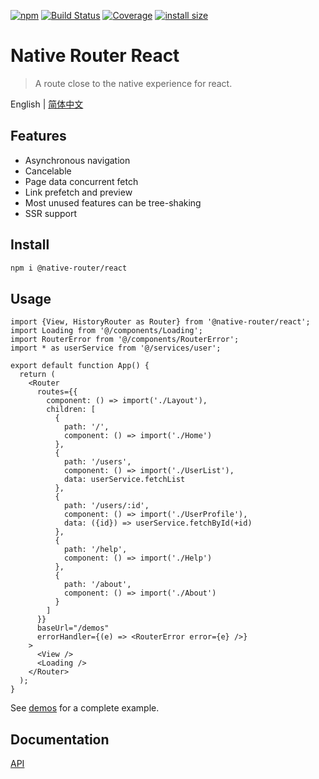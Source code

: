[![npm](https://img.shields.io/npm/v/@native-router/react.svg)](https://www.npmjs.com/package/@native-router/react)
[![Build Status](https://github.com/wmzy/@native-router/react/actions/workflows/ci.yml/badge.svg)](https://github.com/wmzy/@native-router/react/actions)
[![Coverage](https://img.shields.io/codecov/c/github/wmzy/@native-router/react.svg)](https://codecov.io/gh/wmzy/@native-router/react)
[![install size](https://packagephobia.now.sh/badge?p=@native-router/react)](https://packagephobia.now.sh/result?p=@native-router/react)

# Native Router React

> A route close to the native experience for react.

English | [简体中文](./README-zh_CN.md)

## Features

- Asynchronous navigation
- Cancelable
- Page data concurrent fetch
- Link prefetch and preview
- Most unused features can be tree-shaking
- SSR support

## Install

```bash
npm i @native-router/react
```

## Usage

```tsx
import {View, HistoryRouter as Router} from '@native-router/react';
import Loading from '@/components/Loading';
import RouterError from '@/components/RouterError';
import * as userService from '@/services/user';

export default function App() {
  return (
    <Router
      routes={{
        component: () => import('./Layout'),
        children: [
          {
            path: '/',
            component: () => import('./Home')
          },
          {
            path: '/users',
            component: () => import('./UserList'),
            data: userService.fetchList
          },
          {
            path: '/users/:id',
            component: () => import('./UserProfile'),
            data: ({id}) => userService.fetchById(+id)
          },
          {
            path: '/help',
            component: () => import('./Help')
          },
          {
            path: '/about',
            component: () => import('./About')
          }
        ]
      }}
      baseUrl="/demos"
      errorHandler={(e) => <RouterError error={e} />}
    >
      <View />
      <Loading />
    </Router>
  );
}

```
See [demos](/demos/) for a complete example.

## Documentation 

[API](https://wmzy.github.io/@native-router/react/modules.html)
